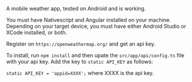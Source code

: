 A mobile weather app, tested on Android and is working.

You must have Nativescript and Angular installed on your machine. Depending on your target device, you must have either Android Studio or XCode installed, or both.

Register on `https://openweathermap.org/` and get an api key.

To install, run `npm install` and then upate the `src/app/api/config.ts` file with your api key. Add the key to `static API_KEY` as follows:

`static API_KEY = 'appid=XXXX';` where XXXX is the api key.